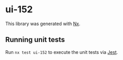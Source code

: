 # ui-152

This library was generated with [Nx](https://nx.dev).

## Running unit tests

Run `nx test ui-152` to execute the unit tests via [Jest](https://jestjs.io).
